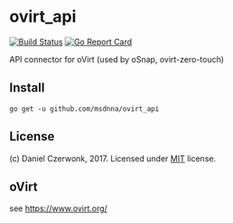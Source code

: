 # ovirt_api
[![Build Status](https://travis-ci.org/czerwonk/ovirt_api.svg)](https://travis-ci.org/czerwonk/ovirt_api)
[![Go Report Card](https://goreportcard.com/badge/github.com/czerwonk/ovirt_api)](https://goreportcard.com/report/github.com/czerwonk/ovirt_api)

API connector for oVirt (used by oSnap, ovirt-zero-touch)

## Install
```
go get -u github.com/msdnna/ovirt_api
```

## License
(c) Daniel Czerwonk, 2017. Licensed under [MIT](LICENSE) license.

## oVirt
see https://www.ovirt.org/
